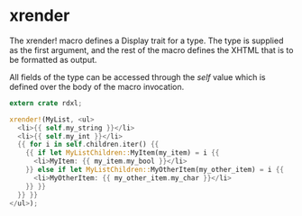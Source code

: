 # xrender

The xrender! macro defines a Display trait for a
type. The type is supplied as the first argument,
and the rest of the macro defines the XHTML that
is to be formatted as output.

All fields of the type can be accessed through the
*self* value which is defined over the body of
the macro invocation.

```rust
extern crate rdxl;

xrender!(MyList, <ul>
  <li>{{ self.my_string }}</li>
  <li>{{ self.my_int }}</li>
  {{ for i in self.children.iter() {{
    {{ if let MyListChildren::MyItem(my_item) = i {{
      <li>MyItem: {{ my_item.my_bool }}</li>
    }} else if let MyListChildren::MyOtherItem(my_other_item) = i {{
      <li>MyOtherItem: {{ my_other_item.my_char }}</li>
    }} }}
  }} }}
</ul>);
```
